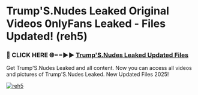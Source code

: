 # Trump'S.Nudes Leaked Original Videos 0nlyFans Leaked - Files Updated! (reh5)

<h3>🔴 CLICK HERE 🌐==►► <a href="https://tinyurl.com/y5r63du9" rel="nofollow">Trump'S.Nudes Leaked Updated Files</a></h3>

Get Trump'S.Nudes Leaked and all content. Now you can access all videos and pictures of Trump'S.Nudes Leaked. New Updated Files 2025!

[![reh5](https://i.imgur.com/UVo9nyh.gif)](https://tinyurl.com/y5r63du9)